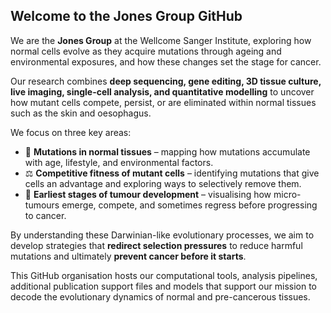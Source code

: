 ## Welcome to the Jones Group GitHub

We are the **Jones Group** at the Wellcome Sanger Institute, exploring how normal cells evolve as they acquire mutations through ageing and environmental exposures, and how these changes set the stage for cancer.  

Our research combines **deep sequencing, gene editing, 3D tissue culture, live imaging, single-cell analysis, and quantitative modelling** to uncover how mutant cells compete, persist, or are eliminated within normal tissues such as the skin and oesophagus.  

We focus on three key areas:  
- 🧬 **Mutations in normal tissues** – mapping how mutations accumulate with age, lifestyle, and environmental factors.  
- ⚖️ **Competitive fitness of mutant cells** – identifying mutations that give cells an advantage and exploring ways to selectively remove them.  
- 🔬 **Earliest stages of tumour development** – visualising how micro-tumours emerge, compete, and sometimes regress before progressing to cancer.  

By understanding these Darwinian-like evolutionary processes, we aim to develop strategies that **redirect selection pressures** to reduce harmful mutations and ultimately **prevent cancer before it starts**.  

This GitHub organisation hosts our computational tools, analysis pipelines, additional publication support files and models that support our mission to decode the evolutionary dynamics of normal and pre-cancerous tissues.  
